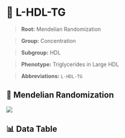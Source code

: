 # 🧪 L-HDL-TG

> **Root:** Mendelian Randomization

> **Group:** Concentration  

> **Subgroup:** HDL

> **Phenotype:** Triglycerides in Large HDL  

> **Abbreviations:** `L-HDL-TG`

## 🧬 Mendelian Randomization  

<img src="/MR/Figures/Inverse/LhengxianHDLhengxianTG.png"/>


## 📊 Data Table


<CsvTableMRI src="/MR_Data/Inverse/LhengxianHDLhengxianTG.csv"/>
